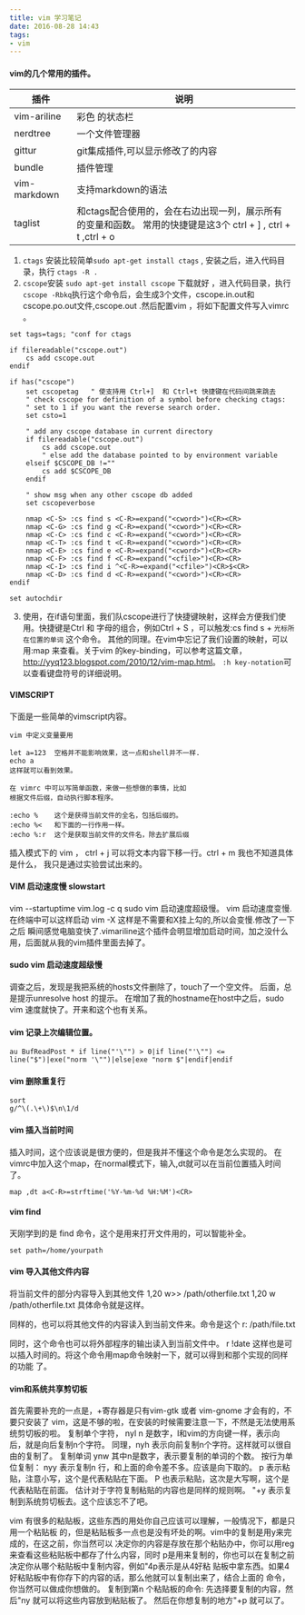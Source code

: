 ```yaml
---
title: vim 学习笔记
date: 2016-08-28 14:43
tags:
- vim
---
```


#### vim的几个常用的插件。

| 插件 | 说明 |
|---|--- |
|vim-ariline | 彩色 的状态栏 |
|nerdtree | 一个文件管理器 |
|gittur | git集成插件,可以显示修改了的内容|
|bundle  | 插件管理|
|vim-markdown | 支持markdown的语法 |
|taglist | 和ctags配合使用的，会在右边出现一列，展示所有的变量和函数。 常用的快捷键是这3个 ctrl + ] , ctrl + t ,ctrl + o |

1. `ctags` 安装比较简单`sudo apt-get install ctags` , 安装之后，进入代码目录，执行 `ctags -R .`
2. `cscope`安装 `sudo apt-get install cscope` 下载就好 ，进入代码目录，执行 `cscope -Rbkq`执行这个命令后，会生成3个文件，cscope.in.out和cscope.po.out文件,cscope.out .然后配置vim ，将如下配置文件写入vimrc 。

```shell
set tags=tags; "conf for ctags

if filereadable("cscope.out") 
	cs add cscope.out 
endif

if has("cscope")
	set cscopetag   " 使支持用 Ctrl+]  和 Ctrl+t 快捷键在代码间跳来跳去
	" check cscope for definition of a symbol before checking ctags:
	" set to 1 if you want the reverse search order.
	set csto=1

	" add any cscope database in current directory
	if filereadable("cscope.out")
		cs add cscope.out
		" else add the database pointed to by environment variable
	elseif $CSCOPE_DB !=""
		cs add $CSCOPE_DB
	endif

	" show msg when any other cscope db added
    set cscopeverbose

    nmap <C-S> :cs find s <C-R>=expand("<cword>")<CR><CR>
    nmap <C-G> :cs find g <C-R>=expand("<cword>")<CR><CR>
    nmap <C-C> :cs find c <C-R>=expand("<cword>")<CR><CR>
    nmap <C-T> :cs find t <C-R>=expand("<cword>")<CR><CR>
    nmap <C-E> :cs find e <C-R>=expand("<cword>")<CR><CR>
    nmap <C-F> :cs find f <C-R>=expand("<cfile>")<CR><CR>
    nmap <C-I> :cs find i ^<C-R>=expand("<cfile>")<CR>$<CR>
    nmap <C-D> :cs find d <C-R>=expand("<cword>")<CR><CR>
endif

set autochdir
```
3. 使用，在if语句里面，我们队cscope进行了快捷键映射，这样会方便我们使用。快捷键是Ctrl 和 字母的组合，例如Ctrl + S ，可以触发:cs find s + `光标所在位置的单词`  这个命令。 其他的同理。在vim中忘记了我们设置的映射，可以用:map 来查看。关于vim 的key-binding，可以参考这篇文章，<http://yyq123.blogspot.com/2010/12/vim-map.html>。 `:h key-notation`可以查看键盘符号的详细说明。 

#### VIMSCRIPT

下面是一些简单的vimscript内容。

```
vim 中定义变量要用

let a=123  空格并不能影响效果，这一点和shell并不一样.
echo a
这样就可以看到效果。

在 vimrc 中可以写简单函数，来做一些想做的事情，比如
根据文件后缀，自动执行脚本程序。

:echo %    这个是获得当前文件的全名，包括后缀的。
:echo %<   和下面的一行作用一样。
:echo %:r  这个是获取当前文件的文件名，除去扩展后缀
```

插入模式下的 vim ， ctrl + j 可以将文本内容下移一行。ctrl + m 我也不知道具体是什么，
我只是通过实验尝试出来的。


#### VIM 启动速度慢 slowstart

vim --startuptime vim.log -c q
sudo vim 启动速度超级慢。
vim 启动速度变慢.在终端中可以这样启动 vim -X 这样是不需要和X挂上勾的,所以会变慢.修改了一下之后
瞬间感觉电脑变快了.vimariline这个插件会明显增加启动时间，加之没什么用，后面就从我的vim插件里面去掉了。

#### sudo vim 启动速度超级慢

调查之后，发现是我把系统的hosts文件删除了，touch了一个空文件。
后面，总是提示unresolve host 的提示。 
在增加了我的hostname在host中之后，sudo vim 速度就快了。开来和这个也有关系。

####  vim 记录上次编辑位置。
```
au BufReadPost * if line("'\"") > 0|if line("'\"") <= line("$")|exe("norm '\"")|else|exe "norm $"|endif|endif 
```

#### vim 删除重复行

```
sort
g/^\(.\+\)$\n\1/d
```


#### vim 插入当前时间

插入时间，这个应该说是很方便的，但是我并不懂这个命令是怎么实现的。
在vimrc中加入这个map，在normal模式下，输入,dt就可以在当前位置插入时间了。

```vimscript
map ,dt a<C-R>=strftime('%Y-%m-%d %H:%M')<CR>
```

#### vim find

天刚学到的是 find 命令，这个是用来打开文件用的，可以智能补全。
```vimscript
set path=/home/yourpath
```

#### vim 导入其他文件内容
将当前文件的部分内容导入到其他文件
1,20 w>> /path/otherfile.txt
1,20 w /path/otherfile.txt
具体命令就是这样。

同样的，也可以将其他文件的内容读入到当前文件来。命令是这个
r: /path/file.txt

同时，这个命令也可以将外部程序的输出读入到当前文件中。
r !date
这样也是可以插入时间的。将这个命令用map命令映射一下，就可以得到和那个实现的同样的功能
了。

#### vim和系统共享剪切板

首先需要补充的一点是，+寄存器是只有vim-gtk 或者 vim-gnome 才会有的，不要只安装了
vim，这是不够的啦，在安装的时候需要注意一下，不然是无法使用系统剪切板的啦。
复制单个字符， nyl n 是数字，l和vim的方向键一样，表示向后，就是向后复制n个字符。
同理，nyh 表示向前复制n个字符。这样就可以很自由的复制了。
复制单词 ynw 其中n是数字，表示要复制的单词的个数。
按行为单位复制：
nyy 表示复制n 行，和上面的命令差不多。应该是向下取的。
p 表示粘贴，注意小写，这个是代表粘贴在下面。
P 也表示粘贴，这次是大写啊，这个是代表粘贴在前面。
估计对于字符复制粘贴的内容也是同样的规则啊。
"+y 表示复制到系统剪切板去。这个应该忘不了吧。

vim 有很多的粘贴板，这些东西的用处你自己应该可以理解，一般情况下，都是只用一个粘贴板
的，但是粘贴板多一点也是没有坏处的啊。vim中的复制是用y来完成的，在这之前，你当然可以
决定你的内容是存放在那个粘贴办中，你可以用reg来查看这些粘贴板中都存了什么内容，同时
p是用来复制的，你也可以在复制之前决定你从哪个粘贴板中复制内容，例如"4p表示是从4好粘
贴板中拿东西。如果4好粘贴板中有你存下的内容的话，那么他就可以复制出来了，结合上面的
命令，你当然可以做成你想做的。
复制到第n 个粘贴板的命令: 先选择要复制的内容，然后"ny 就可以将这些内容放到粘贴板了。
然后在你想复制的地方"+p 就可以了。

